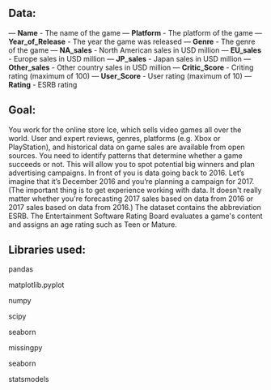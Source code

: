 ## Data:

— **Name** - The name of the game
— **Platform** - The platform of the game
— **Year_of_Release** - The year the game was released
— **Genre** - The genre of the game
— **NA_sales** - North American sales in USD million 
— **EU_sales** - Europe sales in USD million
— **JP_sales** - Japan sales in USD million
— **Other_sales** - Other country sales in USD million
— **Critic_Score** - Criting rating (maximum of 100)
— **User_Score** - User rating (maximum of 10)
— **Rating** - ESRB rating

## Goal:

You work for the online store Ice, which sells video games all over the world. User and expert reviews, genres, platforms (e.g. Xbox or PlayStation), and historical data on game sales are available from open sources. You need to identify patterns that determine whether a game succeeds or not. This will allow you to spot potential big winners and plan advertising campaigns.
In front of you is data going back to 2016. Let’s imagine that it’s December 2016 and you’re planning a campaign for 2017.
(The important thing is to get experience working with data. It doesn't really matter whether you're forecasting 2017 sales based on data from 2016 or 2017 sales based on data from 2016.)
The dataset contains the abbreviation ESRB. The Entertainment Software Rating Board evaluates a game's content and assigns an age rating such as Teen or Mature.

## Libraries used:

pandas

matplotlib.pyplot

numpy

scipy

seaborn

missingpy

seaborn

statsmodels